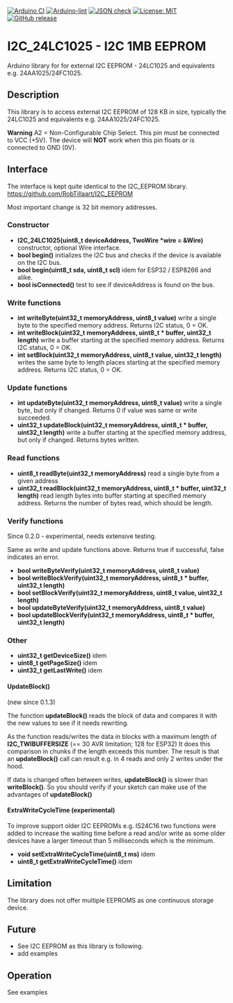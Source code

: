 
[![Arduino CI](https://github.com/RobTillaart/I2C_24LC1025/workflows/Arduino%20CI/badge.svg)](https://github.com/marketplace/actions/arduino_ci)
[![Arduino-lint](https://github.com/RobTillaart/I2C_24LC1025/actions/workflows/arduino-lint.yml/badge.svg)](https://github.com/RobTillaart/I2C_24LC1025/actions/workflows/arduino-lint.yml)
[![JSON check](https://github.com/RobTillaart/I2C_24LC1025/actions/workflows/jsoncheck.yml/badge.svg)](https://github.com/RobTillaart/I2C_24LC1025/actions/workflows/jsoncheck.yml)
[![License: MIT](https://img.shields.io/badge/license-MIT-green.svg)](https://github.com/RobTillaart/I2C_24LC1025/blob/master/LICENSE)
[![GitHub release](https://img.shields.io/github/release/RobTillaart/I2C_24LC1025.svg?maxAge=3600)](https://github.com/RobTillaart/I2C_24LC1025/releases)


# I2C_24LC1025 - I2C 1MB EEPROM

Arduino library for for external I2C EEPROM - 24LC1025 and equivalents e.g. 24AA1025/24FC1025.


## Description

This library is to access external I2C EEPROM of 128 KB in size, 
typically the 24LC1025 and equivalents e.g. 24AA1025/24FC1025.

**Warning**
A2 = Non-Configurable Chip Select.
This pin must be connected to VCC (+5V). 
The device will **NOT** work when this pin floats or is connected to GND (0V).


## Interface

The interface is kept quite identical to the I2C_EEPROM library.
https://github.com/RobTillaart/I2C_EEPROM

Most important change is 32 bit memory addresses.


### Constructor

- **I2C_24LC1025(uint8_t deviceAddress, TwoWire \*wire = &Wire)** constructor, optional Wire interface.
- **bool begin()** initializes the I2C bus and checks if the device is available on the I2C bus.
- **bool begin(uint8_t sda, uint8_t scl)** idem for ESP32 / ESP8266 and alike.
- **bool isConnected()** test to see if deviceAddress is found on the bus.


### Write functions

- **int writeByte(uint32_t memoryAddress, uint8_t value)** write a single byte to the specified memory address.
Returns I2C status, 0 = OK.
- **int writeBlock(uint32_t memoryAddress, uint8_t \* buffer, uint32_t length)** write a buffer starting at the specified memory address. 
Returns I2C status, 0 = OK.
- **int setBlock(uint32_t memoryAddress, uint8_t value, uint32_t length)** writes the same byte to length places starting at the specified memory address. 
Returns I2C status, 0 = OK.


### Update functions

- **int updateByte(uint32_t memoryAddress, uint8_t value)** write a single byte, but only if changed. 
Returns 0 if value was same or write succeeded.
- **uint32_t updateBlock(uint32_t memoryAddress, uint8_t \* buffer, uint32_t length)** write a buffer starting at the specified memory address, but only if changed.
Returns bytes written.


### Read functions

- **uint8_t readByte(uint32_t memoryAddress)** read a single byte from a given address
- **uint32_t readBlock(uint32_t memoryAddress, uint8_t \* buffer, uint32_t length)** read length bytes into buffer starting at specified memory address.
Returns the number of bytes read, which should be length.


### Verify functions

Since 0.2.0 - experimental, needs extensive testing.

Same as write and update functions above. Returns true if successful, false indicates an error.

- **bool writeByteVerify(uint32_t memoryAddress, uint8_t value)**
- **bool writeBlockVerify(uint32_t memoryAddress, uint8_t \* buffer,  uint32_t length)**
- **bool setBlockVerify(uint32_t memoryAddress, uint8_t value, uint32_t length)**
- **bool updateByteVerify(uint32_t memoryAddress, uint8_t value)**
- **bool updateBlockVerify(uint32_t memoryAddress, uint8_t \* buffer, uint32_t length)**


### Other

- **uint32_t getDeviceSize()** idem
- **uint8_t  getPageSize()** idem
- **uint32_t getLastWrite()** idem


#### UpdateBlock()

(new since 0.1.3)

The function **updateBlock()** reads the block of data and compares it with the new values to see if it needs rewriting.

As the function reads/writes the data in blocks with a maximum length of **I2C_TWIBUFFERSIZE** 
(== 30 AVR limitation; 128 for ESP32) 
It does this comparison in chunks if the length exceeds this number.
The result is that an **updateBlock()** call can result e.g. in 4 reads and only 2 writes under the hood.

If data is changed often between writes, **updateBlock()** is slower than **writeBlock()**.
So you should verify if your sketch can make use of the advantages of **updateBlock()**


#### ExtraWriteCycleTime (experimental)

To improve support older I2C EEPROMs e.g. IS24C16 two functions were added to increase
the waiting time before a read and/or write as some older devices have a larger timeout
than 5 milliseconds which is the minimum.

- **void     setExtraWriteCycleTime(uint8_t ms)** idem
- **uint8_t  getExtraWriteCycleTime()** idem


## Limitation

The library does not offer multiple EEPROMS as one continuous storage device.


## Future

- See I2C EEPROM as this library is following.
- add examples


## Operation

See examples

